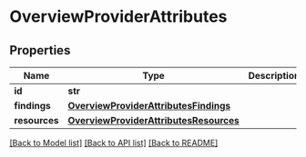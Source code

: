 # OverviewProviderAttributes

## Properties
Name | Type | Description | Notes
------------ | ------------- | ------------- | -------------
**id** | **str** |  | 
**findings** | [**OverviewProviderAttributesFindings**](OverviewProviderAttributesFindings.md) |  | [optional] 
**resources** | [**OverviewProviderAttributesResources**](OverviewProviderAttributesResources.md) |  | [optional] 

[[Back to Model list]](../README.md#documentation-for-models) [[Back to API list]](../README.md#documentation-for-api-endpoints) [[Back to README]](../README.md)

